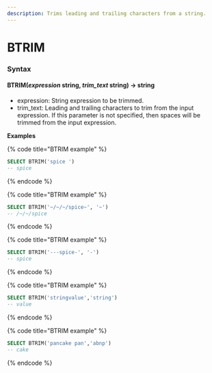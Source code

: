 ```yaml
---
description: Trims leading and trailing characters from a string.
---
```


# BTRIM

### Syntax <a href="#syntax" id="syntax"></a>

#### BTRIM(_expression_ string, _trim\_text_ string) → string <a href="#btrimexpression-string-trim_text-string--string" id="btrimexpression-string-trim_text-string--string"></a>

* expression: String expression to be trimmed.
* trim\_text: Leading and trailing characters to trim from the input expression. If this parameter is not specified, then spaces will be trimmed from the input expression.

**Examples**

{% code title="BTRIM example" %}
```sql
SELECT BTRIM('spice ')
-- spice
```
{% endcode %}

{% code title="BTRIM example" %}
```sql
SELECT BTRIM('~/~/~/spice~', '~')
-- /~/~/spice
```
{% endcode %}

{% code title="BTRIM example" %}
```sql
SELECT BTRIM('---spice-', '-')
-- spice
```
{% endcode %}

{% code title="BTRIM example" %}
```sql
SELECT BTRIM('stringvalue','string')
-- value
```
{% endcode %}

{% code title="BTRIM example" %}
```sql
SELECT BTRIM('pancake pan','abnp')
-- cake
```
{% endcode %}
